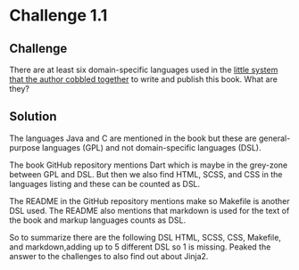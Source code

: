 # Challenge 1.1

## Challenge

There are at least six domain-specific languages used in the [little system that the author cobbled together](https://github.com/munificent/craftinginterpreters) to write and publish this book. What are they?

## Solution

The languages Java and C are mentioned in the book but these are general-purpose languages (GPL) and not domain-specific languages (DSL).

The book GitHub repository mentions Dart which is maybe in the grey-zone between GPL and DSL. But then we also find HTML, SCSS, and CSS in the languages listing and these can be counted as DSL.

The README in the GitHub repository mentions make so Makefile is another DSL used. The README also mentions that markdown is used for the text of the book and markup languages counts as DSL.

So to summarize there are the following DSL HTML, SCSS, CSS, Makefile, and markdown,adding up to 5 different DSL so 1 is missing. Peaked the answer to the challenges to also find out about Jinja2.

